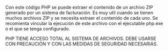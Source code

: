 Con este código PHP se puede extraer el contenido de un archivo ZIP generado por un sistema de facturación.
Es muy util cuando se tienen muchos archivos ZIP y se necesita extraer el contenido de cada uno.
Se recomienta vincular la ejecución de este archivo con el ejecutable php.exe o el que se tenga configurado.

PHP TIENE ACCESO TOTAL AL SISTEMA DE ARCHIVOS.
DEBE USARSE CON PRECAUCIÓN Y CON LAS MEDIDAS DE SEGURIDAD NECESARIAS.
